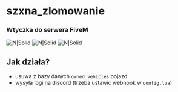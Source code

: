 # szxna_zlomowanie
### Wtyczka do serwera **FiveM** 
![N|Solid](https://cdn.discordapp.com/attachments/806845910474686467/921792529588977674/Screenshot_8.png)
![N|Solid](https://cdn.discordapp.com/attachments/806845910474686467/921792771080196146/Screenshot_9.png)
![N|Solid](https://cdn.discordapp.com/attachments/806845910474686467/921793434023514122/Screenshot_11.png)


## Jak działa?

- usuwa z bazy danych `owned_vehicles` pojazd
- wysyła logi na discord (trzeba ustawić webhook w `config.lua`)
